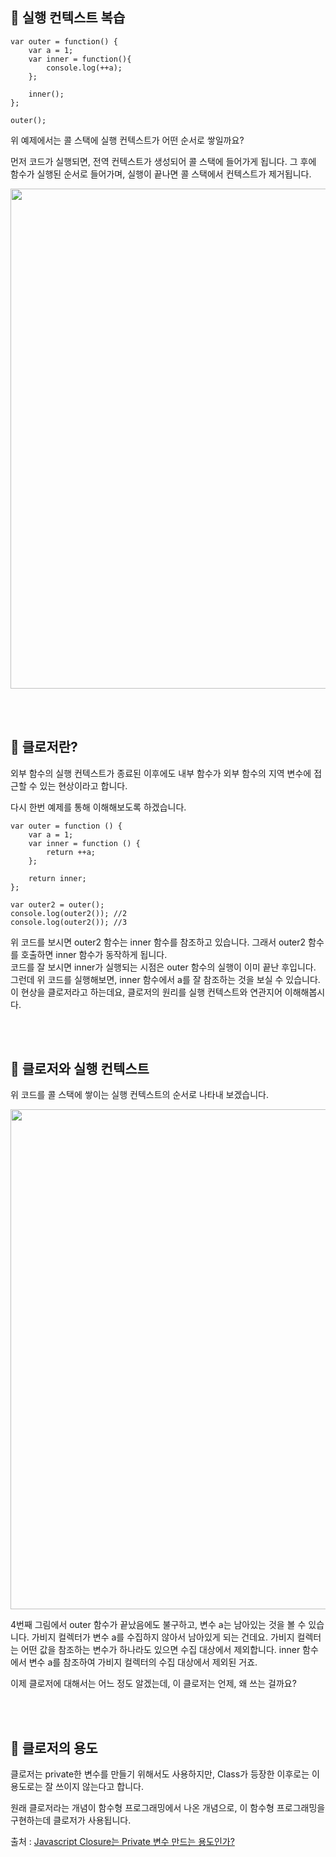 ## 🔸 실행 컨텍스트 복습  
```
var outer = function() {
    var a = 1;
    var inner = function(){
    	console.log(++a);
    };
    
    inner();
};

outer();
```
위 예제에서는 콜 스택에 실행 컨텍스트가 어떤 순서로 쌓일까요?

먼저 코드가 실행되면, 전역 컨텍스트가 생성되어 콜 스택에 들어가게 됩니다. 그 후에 함수가 실행된 순서로 들어가며, 실행이 끝나면 콜 스택에서 컨텍스트가 제거됩니다. 
<p align = "center">

<img src = "https://user-images.githubusercontent.com/17793440/159102440-a838527f-3444-4987-840b-68cdeb3f56e3.png" width="800px"/>
</p>

<br/><br/>
## 🔸 클로저란?

외부 함수의 실행 컨텍스트가 종료된 이후에도 내부 함수가 외부 함수의 지역 변수에 접근할 수 있는 현상이라고 합니다. 

다시 한번 예제를 통해 이해해보도록 하겠습니다.

```
var outer = function () {
    var a = 1;
    var inner = function () {
    	return ++a;
    };
    
    return inner;
};

var outer2 = outer();
console.log(outer2()); //2
console.log(outer2()); //3

```

위 코드를 보시면 outer2 함수는 inner 함수를 참조하고 있습니다. 그래서 outer2 함수를 호출하면 inner 함수가 동작하게 됩니다.   
코드를 잘 보시면 inner가 실행되는 시점은 outer 함수의 실행이 이미 끝난 후입니다. 그런데 위 코드를 실행해보면, inner 함수에서 a를 잘 참조하는 것을 보실 수 있습니다.   
이 현상을 클로저라고 하는데요, 클로저의 원리를 실행 컨텍스트와 연관지어 이해해봅시다.  


<br/><br/>
## 🔸 클로저와 실행 컨텍스트

위 코드를 콜 스택에 쌓이는 실행 컨텍스트의 순서로 나타내 보겠습니다.  
<p align = "center">
<img src = "https://user-images.githubusercontent.com/17793440/159102480-2748d439-f039-4b5e-9240-20885917179d.png" width="800px"/>
</p>

4번째 그림에서 outer 함수가 끝났음에도 불구하고, 변수 a는 남아있는 것을 볼 수 있습니다. 가비지 컬렉터가 변수 a를 수집하지 않아서 남아있게 되는 건데요. 
가비지 컬렉터는 어떤 값을 참조하는 변수가 하나라도 있으면 수집 대상에서 제외합니다. inner 함수에서 변수 a를 참조하여 가비지 컬렉터의 수집 대상에서 제외된 거죠.  

이제 클로저에 대해서는 어느 정도 알겠는데, 이 클로저는 언제, 왜 쓰는 걸까요?  

<br/><br/>

## 🔸 클로저의 용도

클로저는 private한 변수를 만들기 위해서도 사용하지만, Class가 등장한 이후로는 이 용도로는 잘 쓰이지 않는다고 합니다. 

원래 클로저라는 개념이 함수형 프로그래밍에서 나온 개념으로, 이 함수형 프로그래밍을 구현하는데 클로저가 사용됩니다. 

출처 : [Javascript Closure는 Private 변수 만드는 용도인가?](https://medium.com/naver-place-dev/javascript-closure%EB%8A%94-private-%EB%B3%80%EC%88%98-%EB%A7%8C%EB%93%9C%EB%8A%94-%EC%9A%A9%EB%8F%84%EC%9D%B8%EA%B0%80-d5868489c421)



